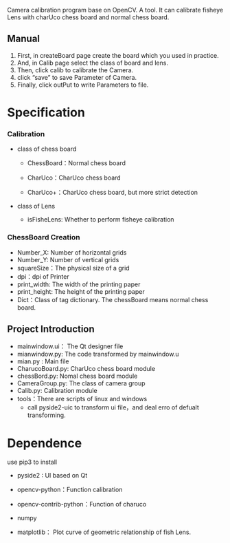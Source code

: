 Camera calibration program base on OpenCV.   A tool. It can calibrate fisheye Lens with charUco chess board and normal chess board.

## Manual

1. First, in createBoard  page create the board which you used in practice.
2. And, in Calib page select the class of board and lens.
3. Then, click calib to  calibrate the Camera.
4. click “save” to save Parameter of Camera.
5. Finally, click outPut  to write Parameters to file.

# Specification

### Calibration

- class of chess board

  - ChessBoard：Normal chess board

  - CharUco：CharUco chess board

  - CharUco+：CharUco chess board, but more strict detection

- class of Lens

  - isFisheLens:  Whether to perform fisheye calibration

### ChessBoard Creation

- Number_X: Number of horizontal grids
- Number_Y: Number of vertical grids
- squareSize：The physical size of a grid
- dpi：dpi of Printer
- print_width: The width of the printing paper
- print_height: The height of the printing paper
- Dict：Class of tag dictionary. The chessBoard means normal chess board.


## Project Introduction

- mainwindow.ui： The Qt designer file
- mianwindow.py:  The code  transformed by mainwindow.u
- mian.py :  Main file
- CharucoBoard.py: CharUco chess board module
- chessBord.py: Nomal chess board module
- CameraGroup.py:  The class of camera group
- Calib.py: Calibration module
- tools：There are scripts of linux and windows
  - call pyside2-uic to transform ui file，and deal erro of defualt transforming.

# Dependence

use pip3 to install

- pyside2 : UI based on Qt

- opencv-python：Function calibration

- opencv-contrib-python：Function of charuco

- numpy

- matplotlib： Plot curve of geometric relationship of fish Lens.	




